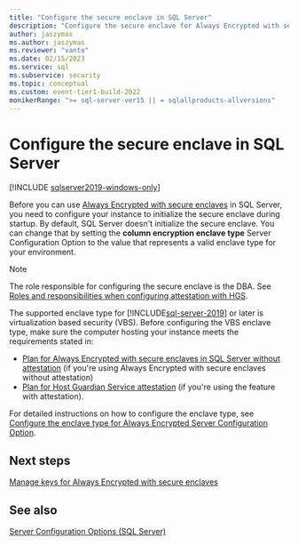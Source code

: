 ```yaml
---
title: "Configure the secure enclave in SQL Server"
description: "Configure the secure enclave for Always Encrypted with secure enclaves in SQL Server."
author: jaszymas
ms.author: jaszymas
ms.reviewer: "vanto"
ms.date: 02/15/2023
ms.service: sql
ms.subservice: security
ms.topic: conceptual
ms.custom: event-tier1-build-2022
monikerRange: ">= sql-server-ver15 || = sqlallproducts-allversions"
---
```


# Configure the secure enclave in SQL Server

[!INCLUDE [sqlserver2019-windows-only](../../../includes/applies-to-version/sqlserver2019-windows-only.md)]

Before you can use [Always Encrypted with secure enclaves](always-encrypted-enclaves.md) in SQL Server, you need to configure your instance to initialize the secure enclave during startup. By default, SQL Server doesn't initialize the secure enclave. You can change that by setting the  **column encryption enclave type** Server Configuration Option to the value that represents a valid enclave type for your environment.

> [!NOTE]
> The role responsible for configuring the secure enclave is the DBA. See [Roles and responsibilities when configuring attestation with HGS](always-encrypted-enclaves-host-guardian-service-plan.md#roles-and-responsibilities-when-configuring-attestation-with-hgs).

The supported enclave type for [!INCLUDE[sql-server-2019](../../../includes/sssql19-md.md)] or later is virtualization based security (VBS). Before configuring the VBS enclave type, make sure the computer hosting your instance meets the requirements stated in:

- [Plan for Always Encrypted with secure enclaves in SQL Server without attestation](always-encrypted-enclaves-no-attestation-plan.md) (if you're using Always Encrypted with secure enclaves without attestation)
- [Plan for Host Guardian Service attestation](always-encrypted-enclaves-host-guardian-service-plan.md) (if you're using the feature with attestation).

For detailed instructions on how to configure the enclave type, see [Configure the enclave type for Always Encrypted Server Configuration Option](../../../database-engine/configure-windows/configure-column-encryption-enclave-type.md).

## Next steps

 [Manage keys for Always Encrypted with secure enclaves](always-encrypted-enclaves-manage-keys.md)

## See also  

[Server Configuration Options (SQL Server)](../../../database-engine/configure-windows/server-configuration-options-sql-server.md)
